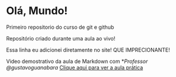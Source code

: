 # Olá, Mundo!
 Primeiro repositorio do curso de git e github

 Repositório criado durante uma aula ao vivo!

Essa linha eu adicionei diretamente no site! QUE IMPRECIONANTE!

Video demostrativo da aula de  Markdown com  **Professor @gustavoguanabara*
[Clique aqui para ver a  aula prática](https://github.com/gustavoguanabara/git-github/issues/2376)
